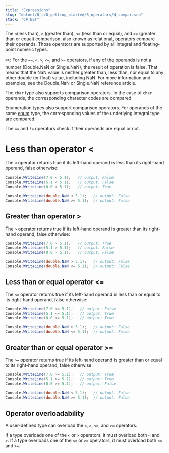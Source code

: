 ```yaml
---
title: "Expressions"
slug: "dotnet/0_c/0_getting_started/5_operators/4_comparison"
stack: "C#.NET"
---
```


The `<`(less than), `>` (greater than), `<=` (less than or equal), and `>=` (greater than or equal) comparison, also known as relational, operators compare their operands. Those operators are supported by all integral and floating-point numeric types.

✏️: For the `==`, `<`, `>`, `<=`, and `>=` operators, if any of the operands is not a number (Double.NaN or Single.NaN), the result of operation is false. That means that the NaN value is neither greater than, less than, nor equal to any other double (or float) value, including NaN. For more information and examples, see the Double.NaN or Single.NaN reference article.

The `char` type also supports comparison operators. In the case of `char` operands, the corresponding character codes are compared.

Enumeration types also support comparison operators. For operands of the same [enum](https://learn.microsoft.com/en-us/dotnet/csharp/language-reference/builtin-types/enum) type, the corresponding values of the underlying integral type are compared.

The `==` and `!=` operators check if their operands are equal or not.

# Less than operator **<**
The `<` operator returns true if its left-hand operand is less than its right-hand operand, false otherwise:

```csharp
Console.WriteLine(7.0 < 5.1);   // output: False
Console.WriteLine(5.1 < 5.1);   // output: False
Console.WriteLine(0.0 < 5.1);   // output: True

Console.WriteLine(double.NaN < 5.1);   // output: False
Console.WriteLine(double.NaN >= 5.1);  // output: False
```

## Greater than operator **>**
The `>` operator returns true if its left-hand operand is greater than its right-hand operand, false otherwise:
```csharp
Console.WriteLine(7.0 > 5.1);   // output: True
Console.WriteLine(5.1 > 5.1);   // output: False
Console.WriteLine(0.0 > 5.1);   // output: False

Console.WriteLine(double.NaN > 5.1);   // output: False
Console.WriteLine(double.NaN <= 5.1);  // output: False
```
## Less than or equal operator **<=**
The `<=` operator returns true if its left-hand operand is less than or equal to its right-hand operand, false otherwise:

```csharp
Console.WriteLine(7.0 <= 5.1);   // output: False
Console.WriteLine(5.1 <= 5.1);   // output: True
Console.WriteLine(0.0 <= 5.1);   // output: True

Console.WriteLine(double.NaN > 5.1);   // output: False
Console.WriteLine(double.NaN <= 5.1);  // output: False
```

## Greater than or equal operator **>=**
The `>=` operator returns true if its left-hand operand is greater than or equal to its right-hand operand, false otherwise:
```csharp
Console.WriteLine(7.0 >= 5.1);   // output: True
Console.WriteLine(5.1 >= 5.1);   // output: True
Console.WriteLine(0.0 >= 5.1);   // output: False

Console.WriteLine(double.NaN < 5.1);   // output: False
Console.WriteLine(double.NaN >= 5.1);  // output: False
```
## Operator overloadability
A user-defined type can overload the `<`, `>`, `<=`, and `>=` operators.

If a type overloads one of the `<` or `>` operators, it must overload both `<` and `>`. If a type overloads one of the `<=` or `>=` operators, it must overload both `<=` and `>=`.